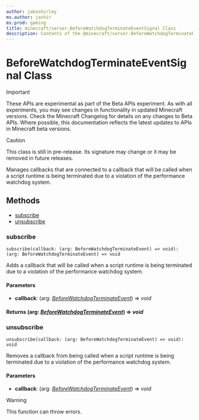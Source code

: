 ```yaml
---
author: jakeshirley
ms.author: jashir
ms.prod: gaming
title: minecraft/server.BeforeWatchdogTerminateEventSignal Class
description: Contents of the @minecraft/server.BeforeWatchdogTerminateEventSignal class.
---
```

# BeforeWatchdogTerminateEventSignal Class
>[!IMPORTANT]
>These APIs are experimental as part of the Beta APIs experiment. As with all experiments, you may see changes in functionality in updated Minecraft versions. Check the Minecraft Changelog for details on any changes to Beta APIs. Where possible, this documentation reflects the latest updates to APIs in Minecraft beta versions.

> [!CAUTION]
> This class is still in pre-release.  Its signature may change or it may be removed in future releases.

Manages callbacks that are connected to a callback that will be called when a script runtime is being terminated due to a violation of the performance watchdog system.

## Methods
- [subscribe](#subscribe)
- [unsubscribe](#unsubscribe)

### **subscribe**
`
subscribe(callback: (arg: BeforeWatchdogTerminateEvent) => void): (arg: BeforeWatchdogTerminateEvent) => void
`

Adds a callback that will be called when a script runtime is being terminated due to a violation of the performance watchdog system.

#### **Parameters**
- **callback**: (arg: [*BeforeWatchdogTerminateEvent*](BeforeWatchdogTerminateEvent.md)) => *void*

#### **Returns** (arg: [*BeforeWatchdogTerminateEvent*](BeforeWatchdogTerminateEvent.md)) => *void*

### **unsubscribe**
`
unsubscribe(callback: (arg: BeforeWatchdogTerminateEvent) => void): void
`

Removes a callback from being called when a script runtime is being terminated due to a violation of the performance watchdog system.

#### **Parameters**
- **callback**: (arg: [*BeforeWatchdogTerminateEvent*](BeforeWatchdogTerminateEvent.md)) => *void*

> [!WARNING]
> This function can throw errors.


